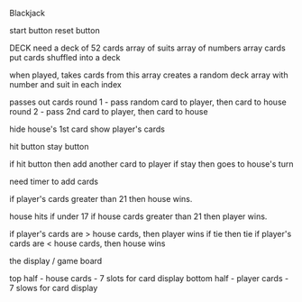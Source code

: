 Blackjack


start button
reset button

DECK
need a deck of 52 cards
    array of suits
    array of numbers
    array cards
    put cards shuffled into a deck




when played, takes cards from this array
creates a random deck array with number and suit in each index


passes out cards
    round 1 - pass random card to player, then card to house
    round 2 - pass 2nd card to player, then card to house

hide house's 1st card
show player's cards

hit button
stay button

if hit button then add another card to player
if stay then goes to house's turn

need timer to add cards

if player's cards greater than 21 then house wins.


house hits if under 17
if house cards greater than 21 then player wins.

if player's cards are > house cards, then player wins
if tie then tie
if player's cards are < house cards, then house wins



the display / game board

top half - house cards - 7 slots for card display
bottom half - player cards - 7 slows for card display
